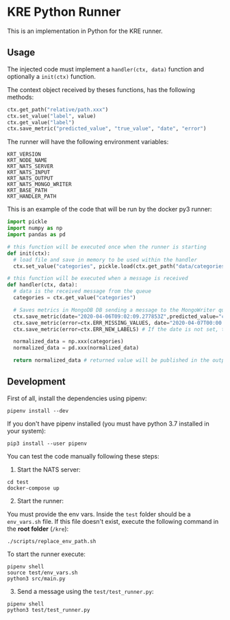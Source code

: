 # KRE Python Runner

This is an implementation in Python for the KRE runner.

## Usage

The injected code must implement a `handler(ctx, data)` function and optionally a `init(ctx)` function.

The context object received by theses functions, has the following methods:

```python
ctx.get_path("relative/path.xxx")
ctx.set_value("label", value)
ctx.get_value("label")
ctx.save_metric("predicted_value", "true_value", "date", "error")
```

The runner will have the following environment variables:

```
KRT_VERSION
KRT_NODE_NAME
KRT_NATS_SERVER
KRT_NATS_INPUT
KRT_NATS_OUTPUT
KRT_NATS_MONGO_WRITER
KRT_BASE_PATH
KRT_HANDLER_PATH
```

This is an example of the code that will be run by the docker py3 runner:

```python
import pickle
import numpy as np
import pandas as pd

# this function will be executed once when the runner is starting
def init(ctx):
  # load file and save in memory to be used within the handler
  ctx.set_value("categories", pickle.load(ctx.get_path("data/categories.pkl")))

# this function will be executed when a message is received
def handler(ctx, data):
  # data is the received message from the queue
  categories = ctx.get_value("categories")

  # Saves metrics in MongoDB DB sending a message to the MongoWriter queue
  ctx.save_metric(date="2020-04-06T09:02:09.277853Z",predicted_value="class_x",true_value="class_y")
  ctx.save_metric(error=ctx.ERR_MISSING_VALUES, date="2020-04-07T00:00:00.0Z")
  ctx.save_metric(error=ctx.ERR_NEW_LABELS) # If the date is not set, the 'date' field value will be now

  normalized_data = np.xxx(categories)
  normalized_data = pd.xxx(normalized_data)

  return normalized_data # returned value will be published in the output queue
```

## Development

First of all, install the dependencies using pipenv:

```shell script
pipenv install --dev
```

If you don't have pipenv installed (you must have python 3.7 installed in your system):

```shell script
pip3 install --user pipenv
```

You can test the code manually following these steps:

1. Start the NATS server:

```shell script
cd test
docker-compose up
```

2. Start the runner:

You must provide the env vars.
Inside the `test` folder should be a `env_vars.sh` file.
If this file doesn't exist, execute the following command in the **root folder** (`/kre`):

```shell script
./scripts/replace_env_path.sh
```

To start the runner execute:

```shell script
pipenv shell
source test/env_vars.sh
python3 src/main.py
```

3. Send a message using the `test/test_runner.py`:

```shell script
pipenv shell
python3 test/test_runner.py
```
